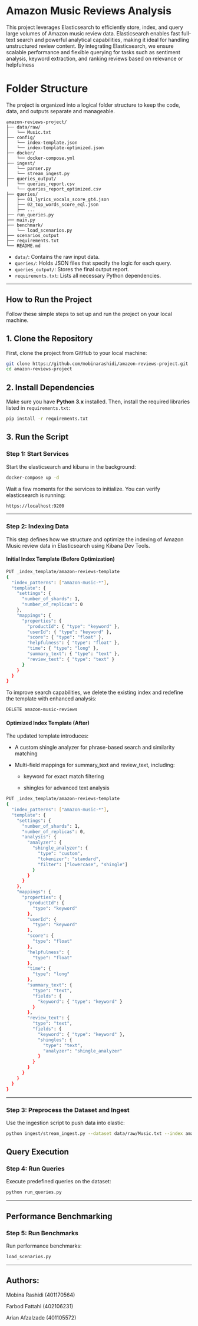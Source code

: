 # Amazon Music Reviews Analysis

This project leverages Elasticsearch to efficiently store, index, and query large volumes of Amazon music review data. Elasticsearch enables fast full-text search and powerful analytical capabilities, making it ideal for handling unstructured review content. By integrating Elasticsearch, we ensure scalable performance and flexible querying for tasks such as sentiment analysis, keyword extraction, and ranking reviews based on relevance or helpfulness


# **Folder Structure**

The project is organized into a logical folder structure to keep the code, data, and outputs separate and manageable.

```
amazon-reviews-project/
├── data/raw/
│   └── Music.txt
├── config/
│   └── index-template.json
│   └── index-template-optimized.json
├── docker/
│   └── docker-compose.yml
├── ingest/
│   └── parser.py
│   └── stream_ingest.py
├── queries_output/
│   └── queries_report.csv
    └── queries_report_optimized.csv               
├── queries/
│   ├── 01_lyrics_vocals_score_gt4.json  
│   ├── 02_top_words_score_eql.json
│   ├── ...
├── run_queries.py
├── main.py
├── benchmark/
│   └── load_scenarios.py
├── scenarios_output                
├── requirements.txt                  
└── README.md                         
```

  * `data/`: Contains the raw input data.
  * `queries/`: Holds JSON files that specify the logic for each query. 
  * `queries_output/`: Stores the final output report.
  * `requirements.txt`: Lists all necessary Python dependencies.

-----

## **How to Run the Project**

Follow these simple steps to set up and run the project on your local machine.

## **1. Clone the Repository**

First, clone the project from GitHub to your local machine:

```bash
git clone https://github.com/mobinarashidi/amazon-reviews-project.git
cd amazon-reviews-project
```

## **2. Install Dependencies**

Make sure you have **Python 3.x** installed. Then, install the required libraries listed in `requirements.txt`:

```bash
pip install -r requirements.txt
```


## **3. Run the Script**


### Step 1: Start Services

Start the elasticsearch and kibana in the background:

```bash
docker-compose up -d
```

Wait a few moments for the services to initialize. You can verify elasticsearch is running:

```bash
https://localhost:9200 
```

---
### Step 2: Indexing Data

This step defines how we structure and optimize the indexing of Amazon Music review data in Elasticsearch using Kibana Dev Tools.

#### Initial Index Template (Before Optimization)
```bash
PUT _index_template/amazon-reviews-template
{
  "index_patterns": ["amazon-music-*"],
  "template": {
    "settings": {
      "number_of_shards": 1,
      "number_of_replicas": 0
    },
    "mappings": {
      "properties": {
        "productId": { "type": "keyword" },
        "userId": { "type": "keyword" },
        "score": { "type": "float" },
        "helpfulness": { "type": "float" },
        "time": { "type": "long" },
        "summary_text": { "type": "text" },
        "review_text": { "type": "text" }
      }
    }
  }
}

```
To improve search capabilities, we delete the existing index and redefine the template with enhanced analysis:
```bash
DELETE amazon-music-reviews
```
#### Optimized Index Template (After)
The updated template introduces:

- A custom shingle analyzer for phrase-based search and similarity matching

- Multi-field mappings for summary_text and review_text, including:

     - keyword for exact match filtering

     - shingles for advanced text analysis
```bash
PUT _index_template/amazon-reviews-template
{
  "index_patterns": ["amazon-music-*"],
  "template": {
    "settings": {
      "number_of_shards": 1,
      "number_of_replicas": 0,
      "analysis": {
        "analyzer": {
          "shingle_analyzer": {
            "type": "custom",
            "tokenizer": "standard",
            "filter": ["lowercase", "shingle"]
          }
        }
      }
    },
    "mappings": {
      "properties": {
        "productId": {
          "type": "keyword"
        },
        "userId": {
          "type": "keyword"
        },
        "score": {
          "type": "float"
        },
        "helpfulness": {
          "type": "float"
        },
        "time": {
          "type": "long"
        },
        "summary_text": {
          "type": "text",
          "fields": {
            "keyword": { "type": "keyword" }
          }
        },
        "review_text": {
          "type": "text",
          "fields": {
            "keyword": { "type": "keyword" },
            "shingles": {
              "type": "text",
              "analyzer": "shingle_analyzer"
            }
          }
        }
      }
    }
  }
}


```


---
### Step 3: Preprocess the Dataset and Ingest  

Use the ingestion script to push data into elastic:

```bash
python ingest/stream_ingest.py --dataset data/raw/Music.txt --index amazon-music-reviews
```

##  Query Execution

###  Step 4: Run Queries

Execute predefined queries on the dataset:

```bash
python run_queries.py
```

---

##  Performance Benchmarking

###  Step 5: Run Benchmarks

Run performance benchmarks:

```bash
load_scenarios.py
```


---
## Authors:

Mobina Rashidi (401170564)

Farbod Fattahi (402106231)

Arian Afzalzade (401105572)
